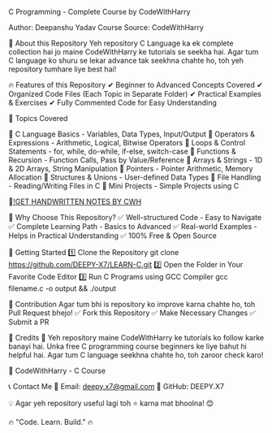 C Programming - Complete Course by CodeWithHarry

Author: Deepanshu Yadav
Course Source: CodeWithHarry

📌 About this Repository
Yeh repository C Language ka ek complete collection hai jo maine CodeWithHarry ke tutorials se seekha hai. Agar tum C language ko shuru se lekar advance tak seekhna chahte ho, toh yeh repository tumhare liye best hai!

🔥 Features of this Repository
✔ Beginner to Advanced Concepts Covered
✔ Organized Code Files (Each Topic in Separate Folder)
✔ Practical Examples & Exercises
✔ Fully Commented Code for Easy Understanding

📖 Topics Covered

🔹 C Language Basics - Variables, Data Types, Input/Output
🔹 Operators & Expressions - Arithmetic, Logical, Bitwise Operators
🔹 Loops & Control Statements - for, while, do-while, if-else, switch-case
🔹 Functions & Recursion - Function Calls, Pass by Value/Reference
🔹 Arrays & Strings - 1D & 2D Arrays, String Manipulation
🔹 Pointers - Pointer Arithmetic, Memory Allocation
🔹 Structures & Unions - User-defined Data Types
🔹 File Handling - Reading/Writing Files in C
🔹 Mini Projects - Simple Projects using C

📖[!GET HANDWRITTEN NOTES BY CWH ](https://cwh-full-next-space.fra1.cdn.digitaloceanspaces.com/notes/C_Complete_Notes.pdf)

🎯 Why Choose This Repository?
✅ Well-structured Code - Easy to Navigate
✅ Complete Learning Path - Basics to Advanced
✅ Real-world Examples - Helps in Practical Understanding
✅ 100% Free & Open Source

🚀 Getting Started
1️⃣ Clone the Repository
git clone https://github.com/DEEPY-X7/LEARN-C.git
2️⃣ Open the Folder in Your Favorite Code Editor
3️⃣ Run C Programs using GCC Compiler
gcc filename.c -o output && ./output

🤝 Contribution
Agar tum bhi is repository ko improve karna chahte ho, toh Pull Request bhejo!
✅ Fork this Repository
✅ Make Necessary Changes
✅ Submit a PR


🌟 Credits
📌 Yeh repository maine CodeWithHarry ke tutorials ko follow karke banayi hai. Unka free C programming course beginners ke liye bahut hi helpful hai. Agar tum C language seekhna chahte ho, toh zaroor check karo!

🔗 CodeWithHarry - C Course

📞 Contact Me
📧 Email: deepy.x7@gmail.com
🔗 GitHub: DEEPY.X7

💡 Agar yeh repository useful lagi toh ⭐ karna mat bhoolna! 😊


🔥 "Code. Learn. Build." 🔥
